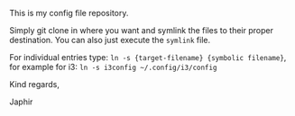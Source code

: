 This is my config file repository.

Simply git clone in where you want and symlink the files to their proper
destination. You can also just execute the `symlink` file.

For individual entries type: `ln -s {target-filename} {symbolic filename}`, for example for i3: `ln -s i3config ~/.config/i3/config`

Kind regards,

Japhir
